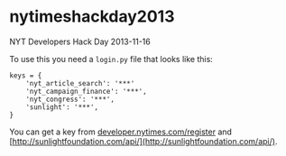 nytimeshackday2013
==================

NYT Developers Hack Day 2013-11-16

To use this you need a `login.py` file that looks like this:

```
keys = {
    'nyt_article_search': '***'
    'nyt_campaign_finance': '***',
    'nyt_congress': '***',
    'sunlight': '***',
}
```

You can get a key from [developer.nytimes.com/register](developer.nytimes.com/register)
and [http://sunlightfoundation.com/api/](http://sunlightfoundation.com/api/).

